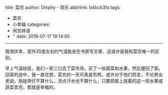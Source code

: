 title: 菜农
author: Dinphy - 简乐
abbrlink: b4bcb3fa
tags:
  - 菜农
  - 小幸福
categories:
  - 闲言碎语
  - ''
date: 2018-07-17 19:14:00
---
我很庆幸，室外35度左右的气温能坐在书房写文章，这或许是我和菜农唯一的区别。

早上气温较低，我们一家三口去了菜市场，买了一些蔬菜和水果，然后便回了家。回家的途中，我一直在想，菜农的一天可真是煎熬。或许对于他们而言，不论男女老幼，拖娃带仔不算什么，流点汗水也不算什么，只要把肩上挑着的这一担水果或蔬菜卖完，那就是幸福的。